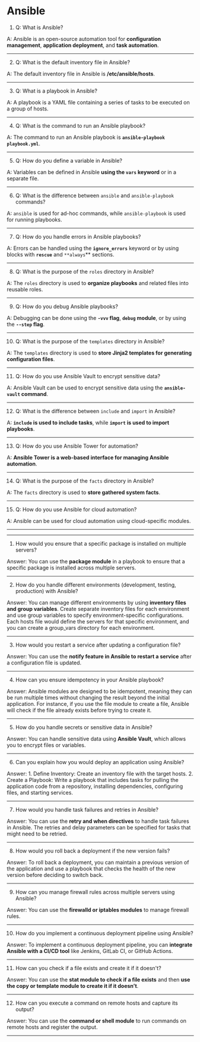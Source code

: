 # Ansible

1. Q: What is Ansible?

A: Ansible is an open-source automation tool for **configuration management**, **application deployment**, and **task automation**.

---

2. Q: What is the default inventory file in Ansible?

A: The default inventory file in Ansible is **/etc/ansible/hosts**.

---

3. Q: What is a playbook in Ansible?

A: A playbook is a YAML file containing a series of tasks to be executed on a group of hosts.

---

4. Q: What is the command to run an Ansible playbook?

A: The command to run an Ansible playbook is **`ansible-playbook playbook.yml`**.

---

5. Q: How do you define a variable in Ansible?

A: Variables can be defined in Ansible **using the `vars` keyword** or in a separate file.

---

6. Q: What is the difference between `ansible` and `ansible-playbook` commands?

A: `ansible` is used for ad-hoc commands, while `ansible-playbook` is used for running playbooks.

---

7. Q: How do you handle errors in Ansible playbooks?

A: Errors can be handled using the **`ignore_errors`** keyword or by using blocks with **`rescue`** and `**always`** sections.

---

8. Q: What is the purpose of the `roles` directory in Ansible?

A: The `roles` directory is used to **organize playbooks** and related files into reusable roles.

---

9. Q: How do you debug Ansible playbooks?

A: Debugging can be done using the **`-vvv` flag**, **`debug` module**, or by using the **`--step` flag**.

---

10. Q: What is the purpose of the `templates` directory in Ansible?

A: The `templates` directory is used to **store Jinja2 templates for generating configuration files**.

---

11. Q: How do you use Ansible Vault to encrypt sensitive data?

A: Ansible Vault can be used to encrypt sensitive data using the **`ansible-vault` command**.

---

12. Q: What is the difference between `include` and `import` in Ansible?

A: **`include` is used to include tasks**, while **`import` is used to import playbooks**.

---

13. Q: How do you use Ansible Tower for automation?

A: **Ansible Tower is a web-based interface for managing Ansible automation**.

---

14. Q: What is the purpose of the `facts` directory in Ansible?

A: The `facts` directory is used to **store gathered system facts**.

---

15. Q: How do you use Ansible for cloud automation?

A: Ansible can be used for cloud automation using cloud-specific modules.

---
---

1. How would you ensure that a specific package is installed on multiple servers?

Answer: You can use the **package module** in a playbook to ensure that a specific package is installed across multiple servers.

---
2. How do you handle different environments (development, testing, production) with Ansible?

Answer: You can manage different environments by using **inventory files and group variables**. Create separate inventory files for each environment and use group variables to specify environment-specific configurations. Each hosts file would define the servers for that specific environment, and you can create a group_vars directory for each environment.

---
3. How would you restart a service after updating a configuration file?

Answer: You can use the **notify feature in Ansible to restart a service** after a configuration file is updated.

---
4. How can you ensure idempotency in your Ansible playbook?

Answer: Ansible modules are designed to be idempotent, meaning they can be run multiple times without changing the result beyond the initial application. For instance, if you use the file module to create a file, Ansible will check if the file already exists before trying to create it.

---
5. How do you handle secrets or sensitive data in Ansible?

Answer: You can handle sensitive data using **Ansible Vault**, which allows you to encrypt files or variables. 

---
6. Can you explain how you would deploy an application using Ansible?

Answer: 1. Define Inventory: Create an inventory file with the target hosts.
        2. Create a Playbook: Write a playbook that includes tasks for pulling the application code from a repository, installing dependencies, configuring files, and starting services.

---
7. How would you handle task failures and retries in Ansible?

Answer: You can use the **retry and when directives** to handle task failures in Ansible. The retries and delay parameters can be specified for tasks that might need to be retried.

---
8. How would you roll back a deployment if the new version fails?

Answer: To roll back a deployment, you can maintain a previous version of the application and use a playbook that checks the health of the new version before deciding to switch back.

---
9. How can you manage firewall rules across multiple servers using Ansible?

Answer: You can use the **firewalld or iptables modules** to manage firewall rules. 

---
10. How do you implement a continuous deployment pipeline using Ansible?

Answer: To implement a continuous deployment pipeline, you can **integrate Ansible with a CI/CD tool** like Jenkins, GitLab CI, or GitHub Actions. 

---
11. How can you check if a file exists and create it if it doesn't?

Answer: You can use the **stat module to check if a file exists** and then **use the copy or template module to create it if it doesn’t**.

---
12. How can you execute a command on remote hosts and capture its output?

Answer: You can use the **command or shell module** to run commands on remote hosts and register the output.

---
